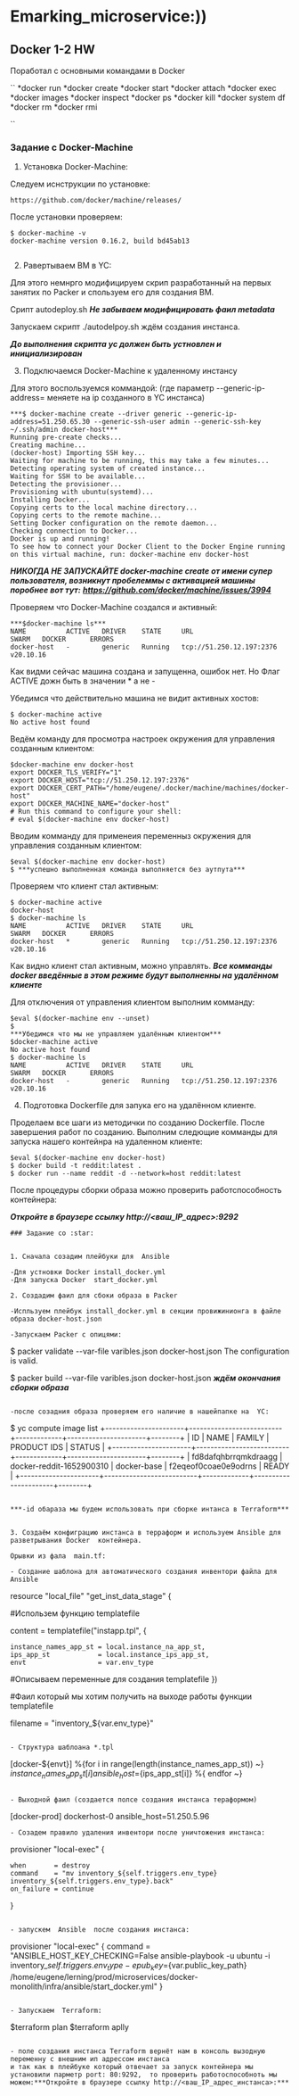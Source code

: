 # Emarking_microservice:))

## Docker 1-2 HW

 Поработал с основными командами в Docker


``
*docker run
*docker create
*docker start
*docker attach
*docker exec
*docker images
*docker inspect
*docker ps
*docker kill
*docker system df
*docker rm
*docker rmi

``

###  Задание с Docker-Machine

1. Установка Docker-Machine:

Следуем иснструкции по установке:

```
https://github.com/docker/machine/releases/

```

После установки проверяем:

```
$ docker-machine -v
docker-machine version 0.16.2, build bd45ab13


```

2. Равертываем ВМ в YC:

Для этого немнрго модифицируем скрип разработанный на первых занятих  по  Packer и спользуем его для создания ВМ.

Срипт autodeploy.sh ***Не забываем модифицировать фаил metadata***

Запускаем скрипт ./autodelpoy.sh ждём создания инстанса.

***До выполнения скрипта yc  должен быть устновлен и инициализирован***


3. Подключаемся  Docker-Machine к удаленному инстансу

Для этого воспользуемся коммандой: (где параметр --generic-ip-address= меняете на ip созданного в  YC инстанса)


```
***$ docker-machine create --driver generic --generic-ip-address=51.250.65.30 --generic-ssh-user admin --generic-ssh-key ~/.ssh/admin docker-host***
Running pre-create checks...
Creating machine...
(docker-host) Importing SSH key...
Waiting for machine to be running, this may take a few minutes...
Detecting operating system of created instance...
Waiting for SSH to be available...
Detecting the provisioner...
Provisioning with ubuntu(systemd)...
Installing Docker...
Copying certs to the local machine directory...
Copying certs to the remote machine...
Setting Docker configuration on the remote daemon...
Checking connection to Docker...
Docker is up and running!
To see how to connect your Docker Client to the Docker Engine running on this virtual machine, run: docker-machine env docker-host

```
***НИКОГДА НЕ ЗАПУСКАЙТЕ docker-machine create от имени супер пользователя, возникнут пробелеммы  с активацией машины поробнее вот тут:***
***https://github.com/docker/machine/issues/3994***

Проверяем что Docker-Machine создался и активный:

```
***$docker-machine ls***
NAME          ACTIVE   DRIVER    STATE     URL                        SWARM   DOCKER      ERRORS
docker-host   -        generic   Running   tcp://51.250.12.197:2376           v20.10.16

```

Как видми сейчас машина создана и запущенна, ошибок нет. Но Флаг  ACTIVE  дожн быть в значении * а не -

Убедимся что действительно машина не видит активных хостов:

```
$ docker-machine active
No active host found

```

Ведём команду для просмотра настроек окружения для управления созданным клиентом:

```
$docker-machine env docker-host
export DOCKER_TLS_VERIFY="1"
export DOCKER_HOST="tcp://51.250.12.197:2376"
export DOCKER_CERT_PATH="/home/eugene/.docker/machine/machines/docker-host"
export DOCKER_MACHINE_NAME="docker-host"
# Run this command to configure your shell:
# eval $(docker-machine env docker-host)

```

Вводим комманду для применеия переменныз окружения для управления созданным клиентом:

```
$eval $(docker-machine env docker-host)
$ ***успешно выполненная команда выполняется без аутпута***

```

Проверяем что клиент стал активным:

```
$ docker-machine active
docker-host
$ docker-machine ls
NAME          ACTIVE   DRIVER    STATE     URL                        SWARM   DOCKER      ERRORS
docker-host   *        generic   Running   tcp://51.250.12.197:2376           v20.10.16

```

Как видно клиент стал активным, можно управлять.
***Все комманды docker  введённые в этом режиме будут выполненны на удалённом клиенте***

Для отключения от управления клиентом выполним комманду:

```
$eval $(docker-machine env --unset)
$
***Убедимся что мы не управляем удалённым клиентом***
$docker-machine active
No active host found
$ docker-machine ls
NAME          ACTIVE   DRIVER    STATE     URL                        SWARM   DOCKER      ERRORS
docker-host   -        generic   Running   tcp://51.250.12.197:2376           v20.10.16

```

4. Подготовка Dockerfile для запука его на удалённом клиенте.

Проделаем все шаги из методички по созданию Dockerfile.
После завершения работ по созданию. Выполним следющие комманды для запуска нашего контейнра на удаленном клиенте:

```
$eval $(docker-machine env docker-host)
$ docker build -t reddit:latest .
$ docker run --name reddit -d --network=host reddit:latest

```

После процедуры сборки образа можно проверить работспособность контейнера:

***Откройте в браузере ссылку http://<ваш_IP_адрес>:9292***

```
### Задание со :star:


1. Сначала созадим плейбуки для  Ansible

-Для устновки Docker install_docker.yml
-Для запуска Docker  start_docker.yml

2. Создадим фаил для сбоки образа в Packer

-Испльзуем плейбук install_docker.yml в секции провижинионга в файле образа docker-host.json

-Запускаем Packer с опицями:

```
$ packer validate --var-file varibles.json docker-host.json
The configuration is valid.

$ packer build --var-file varibles.json docker-host.json
***ждём окончания сборки образа***

```

-после созадния образа проверяем его наличие в нашейпапке на  YC:

```
$ yc compute image list
+----------------------+--------------------------+-------------+----------------------+--------+
|          ID          |           NAME           |   FAMILY    |     PRODUCT IDS      | STATUS |
+----------------------+--------------------------+-------------+----------------------+--------+
| fd8dafqhbrrqmkdraagg | docker-reddit-1652900310 | docker-base | f2eqeof0coae0e9odrns | READY  |
+----------------------+--------------------------+-------------+----------------------+--------+


```

***-id обараза мы будем использовать при сборке интанса в Terraform***


3. Создаём конфиграцию инстанса в терраформ и используем Ansible для разветрывания Docker  контейнера.

Орывки из фала  main.tf:

- Создание шаблона для автоматического создания инвентори файла для  Ansible

```
resource "local_file" "get_inst_data_stage" {

#Использем функцию templatefile

  content = templatefile("instapp.tpl", {

    instance_names_app_st = local.instance_na_app_st,
    ips_app_st            = local.instance_ips_app_st,
    envt                  = var.env_type

#Описываем переменные для создания templatefile
  })

#Фаил который мы хотим получить на выходе работы функции  templatefile

  filename = "inventory_${var.env_type}"

```

- Структура шаблоана *.tpl

```
[docker-${envt}]
%{for i in range(length(instance_names_app_st)) ~}
${instance_names_app_st[i]}  ansible_host=${ips_app_st[i]}
%{ endfor ~}

```

- Выходной фаил (создается полсе создания инстанса тераформом)

```
[docker-prod]
dockerhost-0  ansible_host=51.250.5.96

```
- Созадем правило удаления инвентори после уничтожения инстанса:

```
provisioner "local-exec" {

    when       = destroy
    command    = "mv inventory_${self.triggers.env_type} inventory_${self.triggers.env_type}.back"
    on_failure = continue

  }

```

- запускем  Ansible  после создания инстанса:

```
provisioner "local-exec" {
    command = "ANSIBLE_HOST_KEY_CHECKING=False ansible-playbook -u ubuntu -i inventory_${self.triggers.env_type} -e pub_key=${var.public_key_path} /home/eugene/lerning/prod/microservices/docker-monolith/infra/ansible/start_docker.yml"
  }

```

- Запускаем  Terraform:

```
$terraform plan
$terraform aplly

```

- поле создания инстанса Terraform вернёт нам в консоль вызодную переменну с внешним ип адрессом инстанса
и так как в плейбуке который отвечает за запуск контейнера мы установили парметр port: 80:9292,  то проверить работоспособноть мы можем:***Откройте в браузере ссылку http://<ваш_IP_адрес_инстанса>:***
